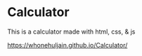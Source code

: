 # Calculator
This is a calculator made with html, css, & js

https://whonehuljain.github.io/Calculator/
